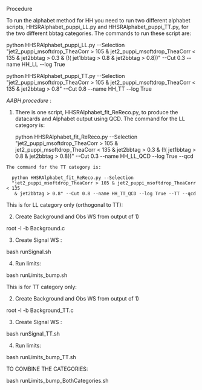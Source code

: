 Procedure
  
  To run the alphabet method for HH you need to run two different alphabet
  scripts, HHSRAlphabet_puppi_LL.py and HHSRAlphabet_puppi_TT.py, for the
  two different bbtag categories. The commands to run these script are:
  
  python HHSRAlphabet_puppi_LL.py --Selection 
  "jet2_puppi_msoftdrop_TheaCorr > 105 & jet2_puppi_msoftdrop_TheaCorr < 135
  & jet2bbtag > 0.3 & (!( jet1bbtag > 0.8 & jet2bbtag > 0.8))" --Cut 0.3 
  --name HH_LL --log True
  
  python HHSRAlphabet_puppi_TT.py --Selection
  "jet2_puppi_msoftdrop_TheaCorr > 105 & jet2_puppi_msoftdrop_TheaCorr < 135
  & jet2bbtag > 0.8" --Cut 0.8 --name HH_TT --log True


*AABH procedure* :

  1) There is one script, HHSRAlphabet_fit_ReReco.py, to produce the datacards 
     and Alphabet output using QCD. The command for the LL category is:

       python HHSRAlphabet_fit_ReReco.py --Selection 
       "jet2_puppi_msoftdrop_TheaCorr > 105 & jet2_puppi_msoftdrop_TheaCorr < 135 
       & jet2bbtag > 0.3 & (!( jet1bbtag > 0.8 & jet2bbtag > 0.8))" --Cut 0.3
       --name HH_LL_QCD --log True --qcd

    The command for the TT category is:

      python HHSRAlphabet_fit_ReReco.py --Selection 
      "jet2_puppi_msoftdrop_TheaCorr > 105 & jet2_puppi_msoftdrop_TheaCorr < 135 
       & jet2bbtag > 0.8" --Cut 0.8 --name HH_TT_QCD --log True --TT --qcd

This is for LL category only (orthogonal to TT): 

 2) Create Background and Obs WS from output of 1)

   root -l -b Background.c 

 3) Create Signal WS :

   bash runSignal.sh 

 4) Run limits:

   bash runLimits_bump.sh

This is for TT category only: 

 2) Create Background and Obs WS from output of 1)

   root -l -b Background_TT.c 

 3) Create Signal WS :

   bash runSignal_TT.sh 

 4) Run limits:

   bash runLimits_bump_TT.sh


TO COMBINE THE CATEGORIES:

bash runLimits_bump_BothCategories.sh
